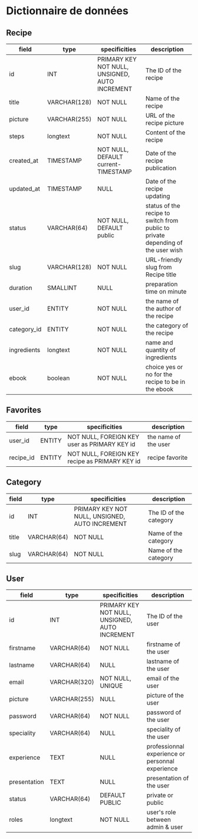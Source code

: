 # Dictionnaire de données

## Recipe

|field|type|specificities|description|
|-|-|-|-|
|id |INT |PRIMARY KEY NOT NULL, UNSIGNED, AUTO INCREMENT |The ID of the recipe |
|title | VARCHAR(128) | NOT NULL | Name of the recipe |
|picture | VARCHAR(255) | NOT NULL | URL of the recipe picture |
|steps | longtext | NOT NULL | Content of the recipe |
|created_at| TIMESTAMP | NOT NULL, DEFAULT current-TIMESTAMP| Date of the recipe publication |
|updated_at| TIMESTAMP | NULL | Date of the recipe updating |
|status | VARCHAR(64) | NOT NULL, DEFAULT public | status of the recipe to switch from public to private depending of the user wish |
|slug | VARCHAR(128) | NOT NULL | URL-friendly slug from Recipe title | 
|duration | SMALLINT | NULL | preparation time on minute |
|user_id | ENTITY | NOT NULL | the name of the author of the recipe |
|category_id | ENTITY |NOT NULL | the category of the recipe |
|ingredients| longtext | NOT NULL | name and quantity of ingredients|
|ebook| boolean | NOT NULL | choice yes or no for the recipe to be in the ebook|

## Favorites

|field|type|specificities|description|
|-|-|-|-|
| user_id | ENTITY | NOT NULL, FOREIGN KEY user as PRIMARY KEY id | the name of the user |
| recipe_id| ENTITY | NOT NULL, FOREIGN KEY recipe as PRIMARY KEY id | recipe favorite |


## Category

|field|type|specificities|description|
|-|-|-|-|
| id |INT |PRIMARY KEY NOT NULL, UNSIGNED, AUTO INCREMENT |The ID of the category |
| title  | VARCHAR(64) | NOT NULL  | Name of the category|
| slug | VARCHAR(64) | NOT NULL | Name of the category|


## User

|field|type|specificities|description|
|-|-|-|-|
| id |INT |PRIMARY KEY NOT NULL, UNSIGNED, AUTO INCREMENT |The ID of the user |
| firstname | VARCHAR(64) | NOT NULL| firstname of the user |
| lastname | VARCHAR(64) | NULL | lastname of the user|
| email | VARCHAR(320) | NOT NULL, UNIQUE | email of the user|
| picture | VARCHAR(255) | NULL | picture of the user |
| password | VARCHAR(64) | NOT NULL | password of the user|
| speciality |  VARCHAR(64) | NULL | speciality of the user|
| experience | TEXT | NULL | professionnal experience or personnal experience |
| presentation | TEXT | NULL | presentation of the user|
| status | VARCHAR(64) | DEFAULT PUBLIC | private or public |
| roles | longtext | NOT NULL | user's role between admin & user |
